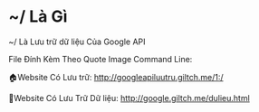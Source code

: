 # ~/ Là Gì

~/ Là Lưu trữ dữ liệu Của Google API 

File Đính Kèm Theo Quote Image Command Line:

🏠Website Có Lưu trữ: http://googleapiluutru.giltch.me/1:/

🔔Website Có Lưu Trữ Dữ liệu: http://google.giltch.me/dulieu.html
